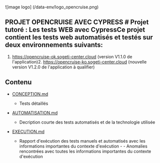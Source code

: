 ![image logo] (/data-env/logo_opencruise.png)
## PROJET OPENCRUISE AVEC CYPRESS # Projet tutoré : Les tests WEB avec Cypress**Ce projet contient les tests web automatisés et testés sur deux environnements suivants:**
1. https://opencruise-ok.sogeti-center.cloud (version V1.1.0 de l'application)2. https://opencruise-ko.sogeti-center.cloud (nouvelle version V1.2.0 de l'application à qualifier)

## Contenu


- [CONCEPTION.md](doc/CONCEPTION.md) 
  - Tests détaillés 

- [AUTOMATISATION.md](doc/AUTOMATISATION.md) 
  - Decription courte des tests automatisés et de la technologie utilisée 
  
- [EXECUTION.md](doc/EXECUTION.md) 
  - Rapport d'exécution des tests manuels et automatisés avec les informations importantes du contexte d'exécution - - Anomalies rencontrées avec toutes les informations importantes du contexte d'exécution
